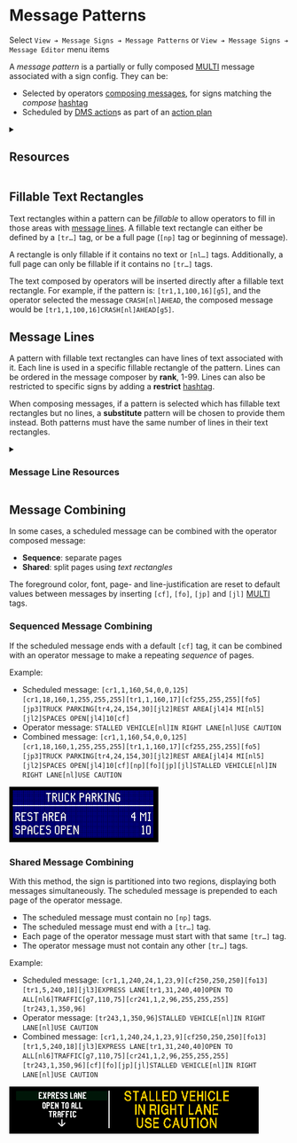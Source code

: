 # Message Patterns

Select `View ➔ Message Signs ➔ Message Patterns` or
`View ➔ Message Signs ➔ Message Editor` menu items

A _message pattern_ is a partially or fully composed [MULTI] message associated
with a sign config.  They can be:

* Selected by operators [composing messages], for signs matching the _compose_
  [hashtag]
* Scheduled by [DMS action]s as part of an [action plan]

<details>
<summary>

## Resources

</summary>

* `iris/api/msg_pattern`
* `iris/api/msg_pattern/{name}`

Attribute [permissions]:

| Access       | Minimal          | Full          |
|--------------|------------------|---------------|
| Read Only    | name             |               |
| 👉 Operate   |                  |               |
| 💡 Plan      | compose\_hashtag | flash\_beacon |
| 🔧 Configure | multi            |               |

</details>

## Fillable Text Rectangles

Text rectangles within a pattern can be _fillable_ to allow operators to fill
in those areas with [message lines](#message-lines).  A fillable text rectangle
can either be defined by a `[tr…]` tag, or be a full page (`[np]` tag or
beginning of message).

A rectangle is only fillable if it contains no text or `[nl…]` tags.
Additionally, a full page can only be fillable if it contains no `[tr…]` tags.

The text composed by operators will be inserted directly after a fillable text
rectangle.  For example, if the pattern is: `[tr1,1,100,16][g5]`, and the
operator selected the message `CRASH[nl]AHEAD`, the composed message would
be `[tr1,1,100,16]CRASH[nl]AHEAD[g5]`.

## Message Lines

A pattern with fillable text rectangles can have lines of text associated with
it.  Each line is used in a specific fillable rectangle of the pattern.  Lines
can be ordered in the message composer by **rank**, 1-99.  Lines can also be
restricted to specific signs by adding a **restrict** [hashtag].

When composing messages, if a pattern is selected which has fillable text
rectangles but no lines, a **substitute** pattern will be chosen to provide
them instead.  Both patterns must have the same number of lines in their text
rectangles.

<details>
<summary>

### Message Line Resources

</summary>

* `iris/api/msg_line`
* `iris/api/msg_line/{name}`

Attribute [permissions]:

| Access       | Minimal                   | Full |
|--------------|---------------------------|------|
| Read Only    | name                      |      |
| 👉 Operate   |                           |      |
| 💡 Plan      | restrict\_hashtag         | rank |
| 🔧 Configure | msg\_pattern, line, multi |      |

</details>

## Message Combining

In some cases, a scheduled message can be combined with the operator composed
message:
- **Sequence**: separate pages
- **Shared**: split pages using _text rectangles_

The foreground color, font, page- and line-justification are reset to default
values between messages by inserting `[cf]`, `[fo]`, `[jp]` and `[jl]` [MULTI]
tags.

### Sequenced Message Combining

If the scheduled message ends with a default `[cf]` tag, it can be combined
with an operator message to make a repeating _sequence_ of pages.

Example:
- Scheduled message:
  `[cr1,1,160,54,0,0,125][cr1,18,160,1,255,255,255][tr1,1,160,17][cf255,255,255][fo5][jp3]TRUCK PARKING[tr4,24,154,30][jl2]REST AREA[jl4]4 MI[nl5][jl2]SPACES OPEN[jl4]10[cf]`
- Operator message:
  `STALLED VEHICLE[nl]IN RIGHT LANE[nl]USE CAUTION`
- Combined message:
  `[cr1,1,160,54,0,0,125][cr1,18,160,1,255,255,255][tr1,1,160,17][cf255,255,255][fo5][jp3]TRUCK PARKING[tr4,24,154,30][jl2]REST AREA[jl4]4 MI[nl5][jl2]SPACES OPEN[jl4]10[cf][np][fo][jp][jl]STALLED VEHICLE[nl]IN RIGHT LANE[nl]USE CAUTION`

![](images/msg_combined_sequenced.gif)

### Shared Message Combining

With this method, the sign is partitioned into two regions, displaying both
messages simultaneously.  The scheduled message is prepended to each page of
the operator message.

- The scheduled message must contain no `[np]` tags.
- The scheduled message must end with a `[tr…]` tag.
- Each page of the operator message must start with that same `[tr…]` tag.
- The operator message must not contain any other `[tr…]` tags.

Example:
- Scheduled message:
  `[cr1,1,240,24,1,23,9][cf250,250,250][fo13][tr1,5,240,18][jl3]EXPRESS LANE[tr1,31,240,40]OPEN TO ALL[nl6]TRAFFIC[g7,110,75][cr241,1,2,96,255,255,255][tr243,1,350,96]`
- Operator message:
  `[tr243,1,350,96]STALLED VEHICLE[nl]IN RIGHT LANE[nl]USE CAUTION`
- Combined message:
  `[cr1,1,240,24,1,23,9][cf250,250,250][fo13][tr1,5,240,18][jl3]EXPRESS LANE[tr1,31,240,40]OPEN TO ALL[nl6]TRAFFIC[g7,110,75][cr241,1,2,96,255,255,255][tr243,1,350,96][cf][fo][jp][jl]STALLED VEHICLE[nl]IN RIGHT LANE[nl]USE CAUTION`

![](images/msg_combined_shared.gif)


[action plan]: action_plans.html
[composing messages]: dms.html#composing-messages
[DMS action]: action_plans.html#dms-actions
[hashtag]: hashtags.html
[MULTI]: multi.html
[WYSIWYG editor]: wysiwyg.html
